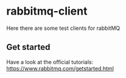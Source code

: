 # rabbitmq-client
Here there are some test clients for rabbitMQ

## Get started

Have a look at the official tutorials: https://www.rabbitmq.com/getstarted.html
